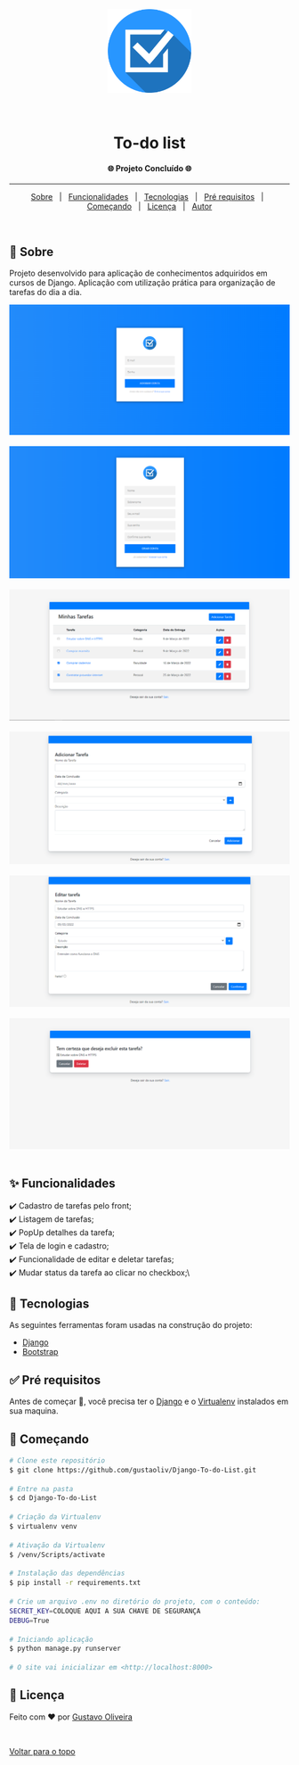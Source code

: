<div align="center" id="top"> 
  <img width="150" src="tasks/static/images/favicon.png" alt="To-do list" />

  &#xa0;

  <!-- <a href="https://smartagênciadeempregos.netlify.com">Demo</a> -->
</div>


<h1 align="center">To-do list</h1>


<!-- Status -->

<h4 align="center"> 
	🌐 Projeto Concluído 🌐
</h4> 

<hr>

<p align="center">
  <a href="#dart-sobre">Sobre</a> &#xa0; | &#xa0; 
  <a href="#sparkles-funcionalidades">Funcionalidades</a> &#xa0; | &#xa0;
  <a href="#rocket-tecnologias">Tecnologias</a> &#xa0; | &#xa0;
  <a href="#white_check_mark-pré-requisitos">Pré requisitos</a> &#xa0; | &#xa0;
  <a href="#checkered_flag-começando">Começando</a> &#xa0; | &#xa0;
  <a href="#memo-licença">Licença</a> &#xa0; | &#xa0;
  <a href="https://github.com/gustaoliv" target="_blank">Autor</a>
</p>

<br>

## :dart: Sobre ##

Projeto desenvolvido para aplicação de conhecimentos adquiridos em cursos de Django. Aplicação com utilização prática para organização de tarefas do dia a dia.

<div align="center"> 
  <img src="todo/prints/login.png"/>
  &#xa0;
</div>

<div align="center"> 
  <img src="todo/prints/register.png"/>
  &#xa0;
</div>

<div align="center"> 
  <img src="todo/prints/home.png"/>
  &#xa0;
</div>

<div align="center"> 
  <img src="todo/prints/add-task.png"/>
  &#xa0;
</div>

<div align="center"> 
  <img src="todo/prints/update-task.png"/>
  &#xa0;
</div>

<div align="center"> 
  <img src="todo/prints/delete-task.png"/>
  &#xa0;
</div>

## :sparkles: Funcionalidades ##

:heavy_check_mark: Cadastro de tarefas pelo front;\
:heavy_check_mark: Listagem de tarefas;\
:heavy_check_mark: PopUp detalhes da tarefa;\
:heavy_check_mark: Tela de login e cadastro;\
:heavy_check_mark: Funcionalidade de editar e deletar tarefas;\
:heavy_check_mark: Mudar status da tarefa ao clicar no checkbox;\


## :rocket: Tecnologias ##

As seguintes ferramentas foram usadas na construção do projeto:

- [Django](https://www.djangoproject.com/)
- [Bootstrap](https://getbootstrap.com/)

## :white_check_mark: Pré requisitos ##

Antes de começar :checkered_flag:, você precisa ter o [Django](https://www.djangoproject.com/) e o [Virtualenv](https://virtualenv.pypa.io/en/latest/#) instalados em sua maquina.

## :checkered_flag: Começando ##

```bash
# Clone este repositório
$ git clone https://github.com/gustaoliv/Django-To-do-List.git

# Entre na pasta
$ cd Django-To-do-List

# Criação da Virtualenv
$ virtualenv venv

# Ativação da Virtualenv
$ /venv/Scripts/activate

# Instalação das dependências
$ pip install -r requirements.txt

# Crie um arquivo .env no diretório do projeto, com o conteúdo:
SECRET_KEY=COLOQUE AQUI A SUA CHAVE DE SEGURANÇA
DEBUG=True

# Iniciando aplicação
$ python manage.py runserver

# O site vai inicializar em <http://localhost:8000>
```

## :memo: Licença ##

Feito com :heart: por <a href="https://github.com/gustaoliv" target="_blank">Gustavo Oliveira</a>

&#xa0;

<a href="#top">Voltar para o topo</a>
